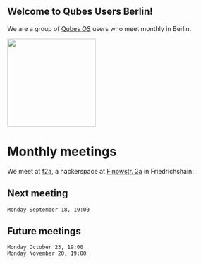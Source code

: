 ## Welcome to Qubes Users Berlin!

We are a group of [Qubes OS](https://www.qubes-os.org) users who meet monthly in Berlin. 

<img src="https://github.com/QubesOS/qubes-attachment/raw/master/icons/qubes-community-event/qubes-community-event.svg" align="center" width="200">

# Monthly meetings

We meet at [f2a](https://twitter.com/f2a_space), a hackerspace at [Finowstr. 2a](https://www.openstreetmap.org/node/4476779422) in Friedrichshain.

## Next meeting

```
Monday September 18, 19:00
```

## Future meetings

```
Monday October 23, 19:00
Monday November 20, 19:00
```

